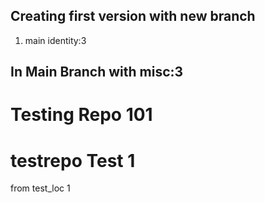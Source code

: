 ## Creating first version with new branch 
1. main identity:3
## In Main Branch with misc:3
# Testing Repo 101
# testrepo Test 1
from test_loc 1
